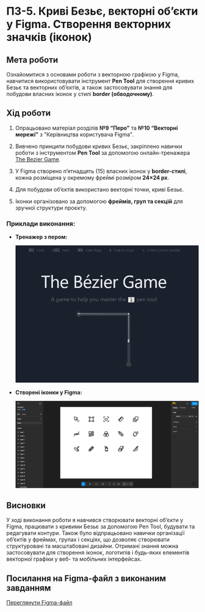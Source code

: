 # **ПЗ-5. Криві Безьє, векторні об’єкти у Figma. Створення векторних значків (іконок)**

## **Мета роботи**

Ознайомитися з основами роботи з векторною графікою у Figma, навчитися використовувати інструмент **Pen Tool** для створення кривих Безьє та векторних об’єктів, а також застосовувати знання для побудови власних іконок у стилі **border (обводочному)**.

## **Хід роботи**

1. Опрацьовано матеріал розділів **№9 “Перо”** та **№10 “Векторні мережі”** з "Керівництва користувача Figma".

2. Вивчено принципи побудови кривих Безьє, закріплено навички роботи з інструментом **Pen Tool** за допомогою онлайн-тренажера [The Bezier Game](https://bezier.method.ac/?authuser=0).

3. У Figma створено п’ятнадцять (15) власних іконок у **border-стилі**, кожна розміщена у окремому фреймі розміром **24×24 px**.

4. Для побудови об’єктів використано векторні точки, криві Безьє.

5. Іконки організовано за допомогою **фреймів, груп та секцій** для зручної структури проєкту.

### Приклади виконання:

- **Тренажер з пером:**

  ![Тренажер з пером](images/bezier_site.png)

- **Створені іконки у Figma:**

  ![Іконки](images/figma_icons.png)

## **Висновки**

У ході виконання роботи я навчився створювати векторні об’єкти у Figma, працювати з кривими Безьє за допомогою Pen Tool, будувати та редагувати контури.
Також було відпрацьовано навички організації об’єктів у фреймах, групах і секціях, що дозволяє створювати структуровані та масштабовані дизайни.
Отримані знання можна застосовувати для створення іконок, логотипів і будь-яких елементів векторної графіки у веб- та мобільних інтерфейсах.

## **Посилання на Figma-файл з виконаним завданням**

[Переглянути Figma-файл](https://www.figma.com/design/Z5QuiqAWqt9GnJXbaG7ca0/UI-UX-5?node-id=0-1&t=dYiL8pXZGyFt5VWM-1)

